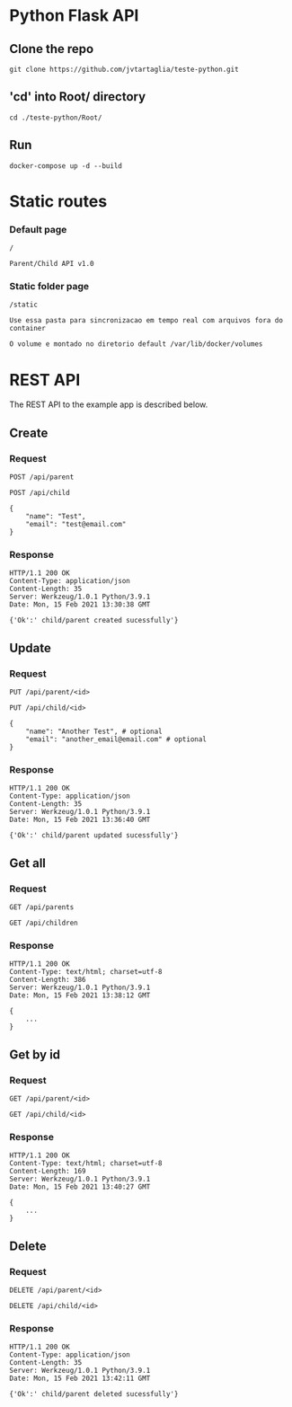 # Python Flask API 

## Clone the repo

    git clone https://github.com/jvtartaglia/teste-python.git

## 'cd' into Root/ directory

    cd ./teste-python/Root/

## Run

    docker-compose up -d --build

# Static routes

### Default page

`/` 


   
    Parent/Child API v1.0

### Static folder page

`/static` 


   
    Use essa pasta para sincronizacao em tempo real com arquivos fora do container
    
    O volume e montado no diretorio default /var/lib/docker/volumes


# REST API

The REST API to the example app is described below.

## Create

### Request

`POST /api/parent` 

`POST /api/child`

    {
        "name": "Test",
        "email": "test@email.com"
    }

### Response

    HTTP/1.1 200 OK
    Content-Type: application/json
    Content-Length: 35
    Server: Werkzeug/1.0.1 Python/3.9.1
    Date: Mon, 15 Feb 2021 13:30:38 GMT

    {'Ok':' child/parent created sucessfully'}

## Update

### Request

`PUT /api/parent/<id>` 

`PUT /api/child/<id>`

    {
        "name": "Another Test", # optional
        "email": "another_email@email.com" # optional
    }

### Response

    HTTP/1.1 200 OK
    Content-Type: application/json
    Content-Length: 35
    Server: Werkzeug/1.0.1 Python/3.9.1
    Date: Mon, 15 Feb 2021 13:36:40 GMT

    {'Ok':' child/parent updated sucessfully'}


## Get all

### Request

`GET /api/parents` 

`GET /api/children`


### Response

    HTTP/1.1 200 OK
    Content-Type: text/html; charset=utf-8
    Content-Length: 386
    Server: Werkzeug/1.0.1 Python/3.9.1
    Date: Mon, 15 Feb 2021 13:38:12 GMT

    {
        ...
    }



## Get by id

### Request

`GET /api/parent/<id>` 

`GET /api/child/<id>`


### Response

    HTTP/1.1 200 OK
    Content-Type: text/html; charset=utf-8
    Content-Length: 169
    Server: Werkzeug/1.0.1 Python/3.9.1
    Date: Mon, 15 Feb 2021 13:40:27 GMT

    {
        ...
    }


## Delete

### Request

`DELETE /api/parent/<id>` 

`DELETE /api/child/<id>`


### Response

    HTTP/1.1 200 OK
    Content-Type: application/json
    Content-Length: 35
    Server: Werkzeug/1.0.1 Python/3.9.1
    Date: Mon, 15 Feb 2021 13:42:11 GMT

    {'Ok':' child/parent deleted sucessfully'}
